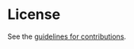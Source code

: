 # License

See the
[guidelines for contributions](https://github.com/bbc/draft-ohanlon-transport-info-header/blob/master/CONTRIBUTING.md).
